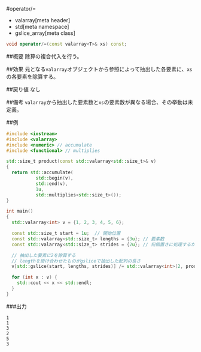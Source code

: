 #operator/=
* valarray[meta header]
* std[meta namespace]
* gslice_array[meta class]

```cpp
void operator/=(const valarray<T>& xs) const;
```

##概要
除算の複合代入を行う。


##効果
元となる`valarray`オブジェクトから参照によって抽出した各要素に、`xs`の各要素を除算する。


##戻り値
なし


##備考
`valarray`から抽出した要素数と`xs`の要素数が異なる場合、その挙動は未定義。


##例
```cpp
#include <iostream>
#include <valarray>
#include <numeric> // accumulate
#include <functional> // multiplies

std::size_t product(const std::valarray<std::size_t>& v)
{
  return std::accumulate(
           std::begin(v),
           std::end(v),
           1u,
           std::multiplies<std::size_t>());
}

int main()
{
  std::valarray<int> v = {1, 2, 3, 4, 5, 6};

  const std::size_t start = 1u;  // 開始位置
  const std::valarray<std::size_t> lengths = {3u}; // 要素数
  const std::valarray<std::size_t> strides = {2u}; // 何個置きに処理するか

  // 抽出した要素に2を除算する
  // lengthを掛け合わせたものがgsliceで抽出した配列の長さ
  v[std::gslice(start, lengths, strides)] /= std::valarray<int>(2, product(lengths));

  for (int x : v) {
    std::cout << x << std::endl;
  }
}
```

###出力
```
1
1
3
2
5
3
```


